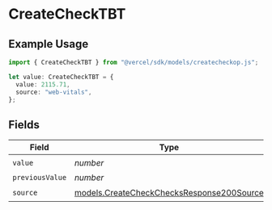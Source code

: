 # CreateCheckTBT

## Example Usage

```typescript
import { CreateCheckTBT } from "@vercel/sdk/models/createcheckop.js";

let value: CreateCheckTBT = {
  value: 2115.71,
  source: "web-vitals",
};
```

## Fields

| Field                                                                                        | Type                                                                                         | Required                                                                                     | Description                                                                                  |
| -------------------------------------------------------------------------------------------- | -------------------------------------------------------------------------------------------- | -------------------------------------------------------------------------------------------- | -------------------------------------------------------------------------------------------- |
| `value`                                                                                      | *number*                                                                                     | :heavy_check_mark:                                                                           | N/A                                                                                          |
| `previousValue`                                                                              | *number*                                                                                     | :heavy_minus_sign:                                                                           | N/A                                                                                          |
| `source`                                                                                     | [models.CreateCheckChecksResponse200Source](../models/createcheckchecksresponse200source.md) | :heavy_check_mark:                                                                           | N/A                                                                                          |